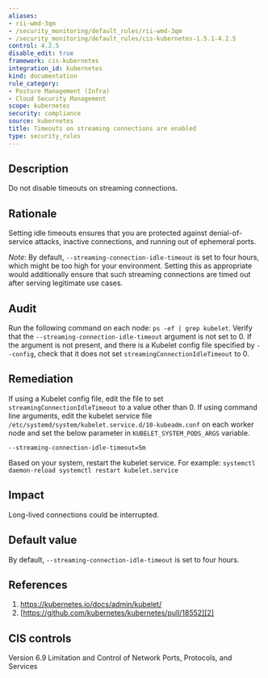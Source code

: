 ```yaml
---
aliases:
- rii-wmd-3qm
- /security_monitoring/default_rules/rii-wmd-3qm
- /security_monitoring/default_rules/cis-kubernetes-1.5.1-4.2.5
control: 4.2.5
disable_edit: true
framework: cis-kubernetes
integration_id: kubernetes
kind: documentation
rule_category:
- Posture Management (Infra)
- Cloud Security Management
scope: kubernetes
security: compliance
source: kubernetes
title: Timeouts on streaming connections are enabled
type: security_rules
---
```


## Description

Do not disable timeouts on streaming connections.

## Rationale

Setting idle timeouts ensures that you are protected against denial-of-service attacks, inactive connections, and running out of ephemeral ports.

*Note*: By default, `--streaming-connection-idle-timeout` is set to four hours, which might be too high for your environment. Setting this as appropriate would additionally ensure that such streaming connections are timed out after serving legitimate use cases.

## Audit

Run the following command on each node: `ps -ef | grep kubelet`. Verify that the `--streaming-connection-idle-timeout` argument is not set to 0. If the argument is not present, and there is a Kubelet config file specified by `--config`, check that it does not set `streamingConnectionIdleTimeout` to 0.

## Remediation

If using a Kubelet config file, edit the file to set `streamingConnectionIdleTimeout` to a value other than 0. If using command line arguments, edit the kubelet service file `/etc/systemd/system/kubelet.service.d/10-kubeadm.conf` on each worker node and set the below parameter in `KUBELET_SYSTEM_PODS_ARGS` variable.

`--streaming-connection-idle-timeout=5m`

Based on your system, restart the kubelet service. For example: `systemctl daemon-reload systemctl restart kubelet.service`

## Impact

Long-lived connections could be interrupted.

## Default value

By default, `--streaming-connection-idle-timeout` is set to four hours.

## References

1. [https://kubernetes.io/docs/admin/kubelet/ ][1]
2. [https://github.com/kubernetes/kubernetes/pull/18552][2]

## CIS controls

Version 6.9 Limitation and Control of Network Ports, Protocols, and Services

[1]: https://kubernetes.io/docs/admin/kubelet/
[2]: https://github.com/kubernetes/kubernetes/pull/18552
